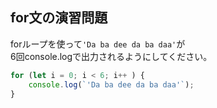 ## for文の演習問題

forループを使って`'Da ba dee da ba daa'`が  
6回console.logで出力されるようにしてください。  

```js
for (let i = 0; i < 6; i++ ) {
    console.log(`'Da ba dee da ba daa'`);
}
```